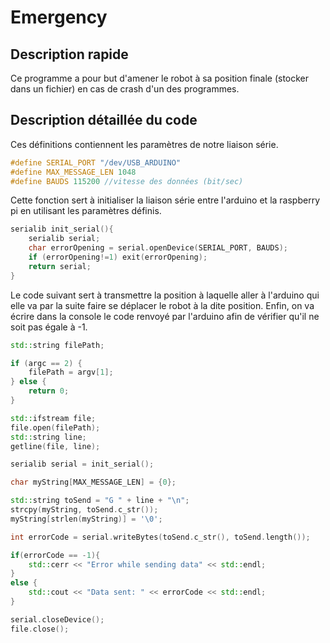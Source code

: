 # Emergency

## Description rapide
Ce programme a pour but d'amener le robot à sa position finale (stocker dans un fichier) en cas de crash d'un des programmes.

## Description détaillée du code
Ces définitions contiennent les paramètres de notre liaison série.
```C++
#define SERIAL_PORT "/dev/USB_ARDUINO"
#define MAX_MESSAGE_LEN 1048
#define BAUDS 115200 //vitesse des données (bit/sec)
```

Cette fonction sert à initialiser la liaison série entre l'arduino et la raspberry pi en utilisant les paramètres définis.
```C++
serialib init_serial(){
    serialib serial;
    char errorOpening = serial.openDevice(SERIAL_PORT, BAUDS);
    if (errorOpening!=1) exit(errorOpening);
    return serial;
}
```

Le code suivant sert à transmettre la position à laquelle aller à l'arduino qui elle va par la suite faire se déplacer
le robot à la dite position. Enfin, on va écrire dans la console le code renvoyé par l'arduino afin de vérifier qu'il
ne soit pas égale à -1.
```C++
std::string filePath;

if (argc == 2) {
    filePath = argv[1];
} else {
    return 0;
}

std::ifstream file;
file.open(filePath);
std::string line;
getline(file, line);

serialib serial = init_serial();

char myString[MAX_MESSAGE_LEN] = {0};

std::string toSend = "G " + line + "\n";
strcpy(myString, toSend.c_str());
myString[strlen(myString)] = '\0';

int errorCode = serial.writeBytes(toSend.c_str(), toSend.length());

if(errorCode == -1){
    std::cerr << "Error while sending data" << std::endl;
}
else {
    std::cout << "Data sent: " << errorCode << std::endl;
}

serial.closeDevice();
file.close();
```